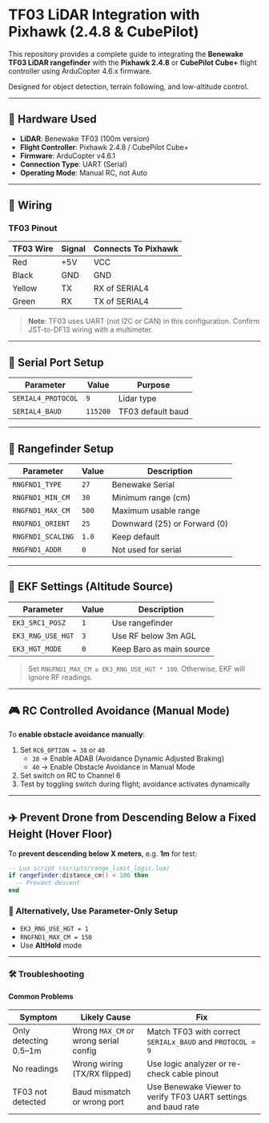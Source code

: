 # TF03 LiDAR Integration with Pixhawk (2.4.8 & CubePilot)

This repository provides a complete guide to integrating the **Benewake TF03 LiDAR rangefinder** with the **Pixhawk 2.4.8** or **CubePilot Cube+** flight controller using ArduCopter 4.6.x firmware.

Designed for object detection, terrain following, and low-altitude control.

---

## 📌 Hardware Used

- **LiDAR**: Benewake TF03 (100m version)
- **Flight Controller**: Pixhawk 2.4.8 / CubePilot Cube+
- **Firmware**: ArduCopter v4.6.1
- **Connection Type**: UART (Serial)
- **Operating Mode**: Manual RC, not Auto

---

## 🔌 Wiring

### TF03 Pinout

| TF03 Wire | Signal     | Connects To Pixhawk |
|-----------|------------|---------------------|
| Red       | +5V        | VCC                 |
| Black     | GND        | GND                 |
| Yellow    | TX         | RX of SERIAL4       |
| Green     | RX         | TX of SERIAL4       |

> **Note**: TF03 uses UART (not I2C or CAN) in this configuration. Confirm JST-to-DF13 wiring with a multimeter.

---

## 🔧 Serial Port Setup

| Parameter        | Value     | Purpose |
|------------------|-----------|---------|
| `SERIAL4_PROTOCOL` | `9`       | Lidar type |
| `SERIAL4_BAUD`     | `115200` | TF03 default baud |

---

## 📡 Rangefinder Setup

| Parameter         | Value       | Description |
|-------------------|-------------|-------------|
| `RNGFND1_TYPE`     | `27`        | Benewake Serial |
| `RNGFND1_MIN_CM`   | `30`        | Minimum range (cm) |
| `RNGFND1_MAX_CM`   | `500`       | Maximum usable range |
| `RNGFND1_ORIENT`   | `25`        | Downward (25) or Forward (0) |
| `RNGFND1_SCALING`  | `1.0`       | Keep default |
| `RNGFND1_ADDR`     | `0`         | Not used for serial |

---

## 📐 EKF Settings (Altitude Source)

| Parameter             | Value | Description |
|-----------------------|-------|-------------|
| `EK3_SRC1_POSZ`       | `1`   | Use rangefinder |
| `EK3_RNG_USE_HGT`     | `3`   | Use RF below 3m AGL |
| `EK3_HGT_MODE`        | `0`   | Keep Baro as main source |

> Set `RNGFND1_MAX_CM ≥ EK3_RNG_USE_HGT * 100`. Otherwise, EKF will ignore RF readings.

---

## 🎮 RC Controlled Avoidance (Manual Mode)

To **enable obstacle avoidance manually**:

1. Set `RC6_OPTION = 38` or `40`  
   - `38` → Enable ADAB (Avoidance Dynamic Adjusted Braking)  
   - `40` → Enable Obstacle Avoidance in Manual Mode
2. Set switch on RC to Channel 6
3. Test by toggling switch during flight; avoidance activates dynamically

---

## ✈️ Prevent Drone from Descending Below a Fixed Height (Hover Floor)

To **prevent descending below X meters**, e.g. **1m** for test:

```lua
-- Lua script (scripts/range_limit_logic.lua)
if rangefinder:distance_cm() < 100 then
  -- Prevent descent
end
```

### 🔁 Alternatively, Use Parameter-Only Setup

- `EK3_RNG_USE_HGT = 1`
- `RNGFND1_MAX_CM = 150`
- Use **AltHold** mode

---

### 🛠️ Troubleshooting

#### Common Problems

| **Symptom**               | **Likely Cause**                   | **Fix**                                                            |
|---------------------------|------------------------------------|---------------------------------------------------------------------|
| Only detecting 0.5–1m     | Wrong `MAX_CM` or wrong serial config | Match TF03 with correct `SERIALx_BAUD` and `PROTOCOL = 9`          |
| No readings               | Wrong wiring (TX/RX flipped)       | Use logic analyzer or re-check cable pinout                        |
| TF03 not detected         | Baud mismatch or wrong port        | Use Benewake Viewer to verify TF03 UART settings and baud rate     |

